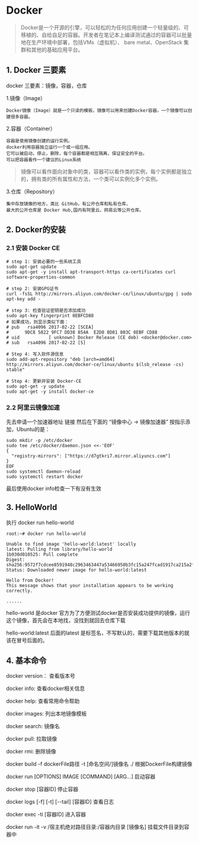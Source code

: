 # Docker 

>Docker是一个开源的引擎，可以轻松的为任何应用创建一个轻量级的、可移植的、自给自足的容器。开发者在笔记本上编译测试通过的容器可以批量地在生产环境中部署，包括VMs（虚拟机）、 bare metal、OpenStack 集群和其他的基础应用平台。

## 1. Docker 三要素
  
 docker 三要素：镜像，容器，仓库

 1.镜像（Image）

    Docker镜像（Image）就是一个只读的模板，镜像可以用来创建Docker容器，一个镜像可以创建很多容器。
 2.容器（Container）

    容器是使用镜像创建的运行实例。
    docker利用容器独立运行一个或一组应用。
    它可以被启动，停止，删除，每个容器都是相互隔离，保证安全的平台。
    可以把容器看作一个建议的Linux系统

 > 镜像可以看作面向对象中的类，容器可以看作类的实例，每个实例都是独立的，拥有类的所有属性和方法，一个类可以实例化多个实例。
 
 3.仓库（Repository）

    集中存放镜像的地方，类比 GitHub，有公开仓库和私有仓库，
    最大的公开仓库是 Docker Hub,国内有阿里云，网易云等公开仓库。

## 2. Docker的安装

### 2.1 安装 Docker CE

	# step 1: 安装必要的一些系统工具
	sudo apt-get update
	sudo apt-get -y install apt-transport-https ca-certificates curl software-properties-common
	
	# step 2: 安装GPG证书
	curl -fsSL http://mirrors.aliyun.com/docker-ce/linux/ubuntu/gpg | sudo apt-key add -
	
	# step 3: 检查验证密钥是否添加成功
	sudo apt-key fingerprint 0EBFCD88
	# 如果成功，则显示类似下面：
	# pub   rsa4096 2017-02-22 [SCEA]
	#      9DC8 5822 9FC7 DD38 854A  E2D8 8D81 803C 0EBF CD88
	# uid           [ unknown] Docker Release (CE deb) <docker@docker.com>
	# sub   rsa4096 2017-02-22 [S]
	
	# Step 4: 写入软件源信息
	sudo add-apt-repository "deb [arch=amd64] http://mirrors.aliyun.com/docker-ce/linux/ubuntu $(lsb_release -cs) stable"
	
	# Step 4: 更新并安装 Docker-CE
	sudo apt-get -y update
	sudo apt-get -y install docker-ce

### 2.2 阿里云镜像加速

   先去申请一个加速器地址 链接
   然后在下面的 “镜像中心 -> 镜像加速器” 按指示添加，Ubuntu的是：

	sudo mkdir -p /etc/docker
	sudo tee /etc/docker/daemon.json <<-'EOF'
	{
	  "registry-mirrors": ["https://d7gtkri7.mirror.aliyuncs.com"]
	}
	EOF
	sudo systemctl daemon-reload
	sudo systemctl restart docker

  最后使用docker info检查一下有没有生效

## 3. HelloWorld

  执行 docker run hello-world

	root:~# docker run hello-world
	
	Unable to find image 'hello-world:latest' locally
	latest: Pulling from library/hello-world
	1b930d010525: Pull complete 
	Digest: sha256:9572f7cdcee8591948c2963463447a53466950b3fc15a247fcad1917ca215a2f
	Status: Downloaded newer image for hello-world:latest
	
	Hello from Docker!
	This message shows that your installation appears to be working correctly.
	
	......

 hello-world 是docker 官方为了方便测试docker是否安装成功提供的镜像，运行这个镜像，首先会在本地找，没找到就回去仓库下载

 hello-world:latest 后面的latest 是标签名，不写默认的，需要下载其他版本的就该在冒号后面的。

## 4. 基本命令

 docker version：                             查看版本号
 
 docker info:                                 查看docker相关信息

 docker help:                                 查看常用命令帮助

 docker images:                               列出本地镜像模板

 docker search: 镜像名

 docker pull: 拉取镜像

 docker rmi: 删除镜像
 
  docker build -f dockerFile路径 -t [命名空间/]镜像名 ./   根据DockerFile构建镜像
  
  docker run [OPTIONS] IMAGE [COMMAND] [ARG...]     启动容器
  
  docker stop [容器ID]   停止容器
  
  docker logs [-f] [-t] [--tail] [容器ID]      查看日志    

 docker exec -ti [容器ID]       进入容器
 
 docker run -it -v /宿主机绝对路径目录:/容器内目录 [镜像名]   挂载文件目录到容器中        




